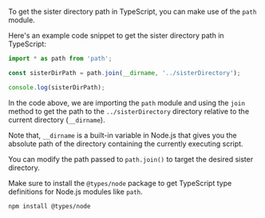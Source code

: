 To get the sister directory path in TypeScript, you can make use of the `path` module. 

Here's an example code snippet to get the sister directory path in TypeScript:

```typescript
import * as path from 'path';

const sisterDirPath = path.join(__dirname, '../sisterDirectory');

console.log(sisterDirPath);
```

In the code above, we are importing the `path` module and using the `join` method to get the path to the `../sisterDirectory` directory relative to the current directory (`__dirname`). 

Note that, `__dirname` is a built-in variable in Node.js that gives you the absolute path of the directory containing the currently executing script.

You can modify the path passed to `path.join()` to target the desired sister directory.

Make sure to install the `@types/node` package to get TypeScript type definitions for Node.js modules like `path`. 

```bash
npm install @types/node
```